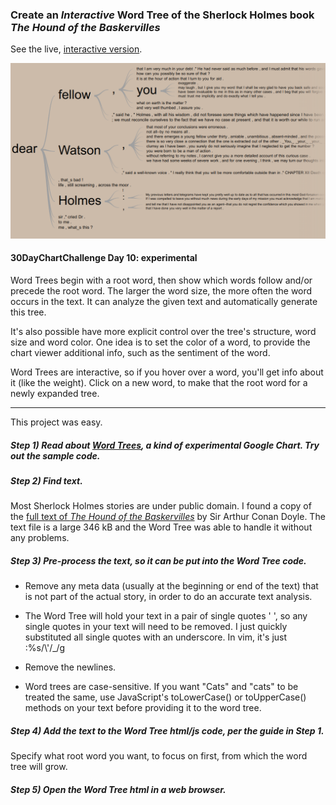 ### Create an *Interactive* Word Tree of the Sherlock Holmes book _The Hound of the Baskervilles_

See the live, [interactive version]( http://roannav.github.io/30DayChartChallenge2022).

![Word Tree of The Hound of the Baskervilles](final/day10_experimental.png)

#### 30DayChartChallenge Day 10: experimental

Word Trees begin with a root word, then show which words follow and/or precede the root word.  The larger the word size, the more often the word occurs in the text.  It can analyze the given text and automatically generate this tree.

It's also possible have more explicit control over the tree's structure, word size and word color.  One idea is to set the color of a word, to provide the chart viewer additional info, such as the sentiment of the word.

Word Trees are interactive, so if you hover over a word, you'll get info about it (like the weight).  Click on a new word, to make that the root word for a newly expanded tree. 

---

This project was easy.

##### Step 1) Read about [Word Trees]( https://developers.google.com/chart/interactive/docs/gallery/wordtree), a kind of experimental Google Chart.  Try out the sample code.

##### Step 2) Find text.

Most Sherlock Holmes stories are under public domain.  I found a copy of the [full text of _The Hound of the Baskervilles_]( https://sherlock-holm.es/stories/plain-text/houn.txt) by Sir Arthur Conan Doyle.  The text file is a large 346 kB and the Word Tree was able to handle it without any problems.

##### Step 3) Pre-process the text, so it can be put into the Word Tree code.

* Remove any meta data (usually at the beginning or end of the text) that is not part of the actual story, in order to do an accurate text analysis.

* The Word Tree will hold your text in a pair of single quotes ' ',  so any single quotes in your text will need to be removed.  I just quickly substituted all single quotes with an underscore.  In vim, it's just :%s/\\\'/\_/g

* Remove the newlines. 

* Word trees are case-sensitive. If you want "Cats" and "cats" to be treated the same, use JavaScript's toLowerCase() or toUpperCase() methods on your text before providing it to the word tree.

##### Step 4) Add the text to the Word Tree html/js code, per the guide in Step 1.   

Specify what root word you want, to focus on first, from which the word tree will grow. 


##### Step 5) Open the Word Tree html in a web browser.  

